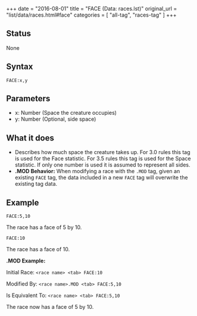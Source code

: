 +++
date = "2016-08-01"
title = "FACE (Data: races.lst)"
original_url = "list/data/races.html#face"
categories = [ "all-tag", "races-tag" ]
+++

## Status

None

## Syntax

`FACE:x,y`

## Parameters

-   x: Number (Space the creature occupies)
-   y: Number (Optional, side space)



What it does
------------

-   Describes how much space the creature takes up. For 3.0 rules this
    tag is used for the Face statistic. For 3.5 rules this tag is used
    for the Space statistic. If only one number is used it is assumed to
    represent all sides.
-   **.MOD Behavior:** When modifying a race with the `.MOD` tag, given
    an existing `FACE` tag, the data included in a new `FACE` tag will
    overwrite the existing tag data.

Example
-------

`FACE:5,10`

The race has a face of 5 by 10.

`FACE:10`

The race has a face of 10.

**.MOD Example:**

Initial Race: `<race name> <tab> FACE:10`

Modified By: `<race name>.MOD <tab> FACE:5,10`

Is Equivalent To: `<race name> <tab> FACE:5,10`

The race now has a face of 5 by 10.

